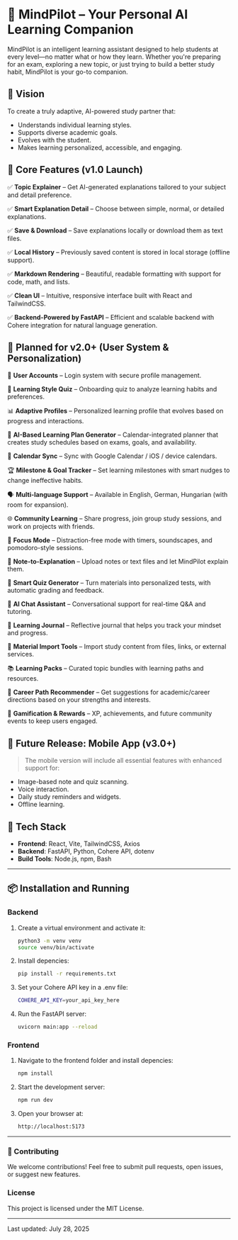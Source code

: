 # 🧠 MindPilot – Your Personal AI Learning Companion

MindPilot is an intelligent learning assistant designed to help students at every level—no matter what or how they learn. Whether you're preparing for an exam, exploring a new topic, or just trying to build a better study habit, MindPilot is your go-to companion.

## 🚀 Vision

To create a truly adaptive, AI-powered study partner that:
- Understands individual learning styles.
- Supports diverse academic goals.
- Evolves with the student.
- Makes learning personalized, accessible, and engaging.

## 🌟 Core Features (v1.0 Launch)

✅ **Topic Explainer** – Get AI-generated explanations tailored to your subject and detail preference.

✅ **Smart Explanation Detail** – Choose between simple, normal, or detailed explanations.

✅ **Save & Download** – Save explanations locally or download them as text files.

✅ **Local History** – Previously saved content is stored in local storage (offline support).

✅ **Markdown Rendering** – Beautiful, readable formatting with support for code, math, and lists.

✅ **Clean UI** – Intuitive, responsive interface built with React and TailwindCSS.

✅ **Backend-Powered by FastAPI** – Efficient and scalable backend with Cohere integration for natural language generation.

## 👤 Planned for v2.0+ (User System & Personalization)

🔐 **User Accounts** – Login system with secure profile management.

🧬 **Learning Style Quiz** – Onboarding quiz to analyze learning habits and preferences.

📊 **Adaptive Profiles** – Personalized learning profile that evolves based on progress and interactions.

🧠 **AI-Based Learning Plan Generator** – Calendar-integrated planner that creates study schedules based on exams, goals, and availability.

📅 **Calendar Sync** – Sync with Google Calendar / iOS / device calendars.

🏆 **Milestone & Goal Tracker** – Set learning milestones with smart nudges to change ineffective habits.

🗣️ **Multi-language Support** – Available in English, German, Hungarian (with room for expansion).

🌐 **Community Learning** – Share progress, join group study sessions, and work on projects with friends.

🧘 **Focus Mode** – Distraction-free mode with timers, soundscapes, and pomodoro-style sessions.

📓 **Note-to-Explanation** – Upload notes or text files and let MindPilot explain them.

🧪 **Smart Quiz Generator** – Turn materials into personalized tests, with automatic grading and feedback.

💬 **AI Chat Assistant** – Conversational support for real-time Q&A and tutoring.

📔 **Learning Journal** – Reflective journal that helps you track your mindset and progress.

📁 **Material Import Tools** – Import study content from files, links, or external services.

📚 **Learning Packs** – Curated topic bundles with learning paths and resources.

🚀 **Career Path Recommender** – Get suggestions for academic/career directions based on your strengths and interests.

🎯 **Gamification & Rewards** – XP, achievements, and future community events to keep users engaged.

## 📱 Future Release: Mobile App (v3.0+)

> The mobile version will include all essential features with enhanced support for:
- Image-based note and quiz scanning.
- Voice interaction.
- Daily study reminders and widgets.
- Offline learning.

## 🧩 Tech Stack

- **Frontend**: React, Vite, TailwindCSS, Axios
- **Backend**: FastAPI, Python, Cohere API, dotenv
- **Build Tools**: Node.js, npm, Bash

---

## 📦 Installation and Running

### Backend

1. Create a virtual environment and activate it:
   ```bash
   python3 -m venv venv
   source venv/bin/activate

2. Install depencies:
    ```bash
    pip install -r requirements.txt
    ```
3. Set your Cohere API key in a .env file:
    ```bash
    COHERE_API_KEY=your_api_key_here
    ```
4. Run the FastAPI server:
    ```bash
    uvicorn main:app --reload
    ```
### Frontend

1. Navigate to the frontend folder and install depencies:
    ```bash 
    npm install
    ```

2. Start the development server:
    ```bash 
    npm run dev
    ```

3. Open your browser at:
    ```bash 
    http://localhost:5173
    ```

---

### 🤝 Contributing

We welcome contributions! Feel free to submit pull requests, open issues, or suggest new features.

### License

This project is licensed under the MIT License.

---

Last updated: July 28, 2025



